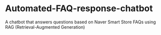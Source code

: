 # Automated-FAQ-response-chatbot
A chatbot that answers questions based on Naver Smart Store FAQs using RAG (Retrieval-Augmented Generation)
